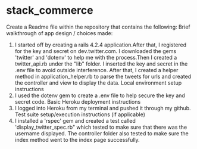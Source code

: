 # stack_commerce

Create a Readme file within the repository that contains the following:
Brief walkthrough of app design / choices made:
  1) I started off by creating a rails 4.2.4 application.After that, I registered for the key and secret on dev.twitter.com. I downloaded the gems 'twitter' and 'dotenv' to help me with the process.Then I created a twitter_api.rb under the "lib" folder. I inserted the key and secret in the .env file to avoid outside interference. After that, I created a helper method in application_helper.rb to parse the tweets for urls and created the controller and view to display the data.
Local environment setup instructions
  2) I used the dotenv gem to create a .env file to help secure the key and secret code. 
Basic Heroku deployment instructions
  3) I logged into Heroku from my terminal and pushed it through my github. 
Test suite setup/execution instructions (if applicable)
  4) I installed a 'rspec' gem and created a test called 'display_twitter_spec.rb" which tested to make sure that there was the username displayed. The controller folder also tested to make sure the index method went to the index page successfully. 
